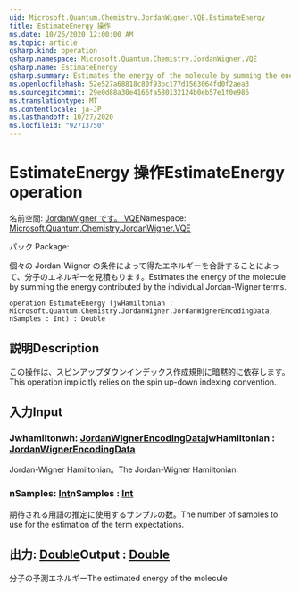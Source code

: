 ```yaml
---
uid: Microsoft.Quantum.Chemistry.JordanWigner.VQE.EstimateEnergy
title: EstimateEnergy 操作
ms.date: 10/26/2020 12:00:00 AM
ms.topic: article
qsharp.kind: operation
qsharp.namespace: Microsoft.Quantum.Chemistry.JordanWigner.VQE
qsharp.name: EstimateEnergy
qsharp.summary: Estimates the energy of the molecule by summing the energy contributed by the individual Jordan-Wigner terms.
ms.openlocfilehash: 52e527a68818c80f93bc177d3563064fd0f2aea3
ms.sourcegitcommit: 29e0d88a30e4166fa580132124b0eb57e1f0e986
ms.translationtype: MT
ms.contentlocale: ja-JP
ms.lasthandoff: 10/27/2020
ms.locfileid: "92713750"
---
```

# <a name="estimateenergy-operation"></a><span data-ttu-id="cb698-102">EstimateEnergy 操作</span><span class="sxs-lookup"><span data-stu-id="cb698-102">EstimateEnergy operation</span></span>

<span data-ttu-id="cb698-103">名前空間: [JordanWigner です。 VQE](xref:Microsoft.Quantum.Chemistry.JordanWigner.VQE)</span><span class="sxs-lookup"><span data-stu-id="cb698-103">Namespace: [Microsoft.Quantum.Chemistry.JordanWigner.VQE](xref:Microsoft.Quantum.Chemistry.JordanWigner.VQE)</span></span>

<span data-ttu-id="cb698-104">パック [](https://nuget.org/packages/)</span><span class="sxs-lookup"><span data-stu-id="cb698-104">Package: [](https://nuget.org/packages/)</span></span>


<span data-ttu-id="cb698-105">個々の Jordan-Wigner の条件によって得たエネルギーを合計することによって、分子のエネルギーを見積もります。</span><span class="sxs-lookup"><span data-stu-id="cb698-105">Estimates the energy of the molecule by summing the energy contributed by the individual Jordan-Wigner terms.</span></span>

```qsharp
operation EstimateEnergy (jwHamiltonian : Microsoft.Quantum.Chemistry.JordanWigner.JordanWignerEncodingData, nSamples : Int) : Double
```


## <a name="description"></a><span data-ttu-id="cb698-106">説明</span><span class="sxs-lookup"><span data-stu-id="cb698-106">Description</span></span>

<span data-ttu-id="cb698-107">この操作は、スピンアップダウンインデックス作成規則に暗黙的に依存します。</span><span class="sxs-lookup"><span data-stu-id="cb698-107">This operation implicitly relies on the spin up-down indexing convention.</span></span>

## <a name="input"></a><span data-ttu-id="cb698-108">入力</span><span class="sxs-lookup"><span data-stu-id="cb698-108">Input</span></span>

### <a name="jwhamiltonian--jordanwignerencodingdata"></a><span data-ttu-id="cb698-109">Jwhamiltonwh: [JordanWignerEncodingData](xref:Microsoft.Quantum.Chemistry.JordanWigner.JordanWignerEncodingData)</span><span class="sxs-lookup"><span data-stu-id="cb698-109">jwHamiltonian : [JordanWignerEncodingData](xref:Microsoft.Quantum.Chemistry.JordanWigner.JordanWignerEncodingData)</span></span>

<span data-ttu-id="cb698-110">Jordan-Wigner Hamiltonian。</span><span class="sxs-lookup"><span data-stu-id="cb698-110">The Jordan-Wigner Hamiltonian.</span></span>


### <a name="nsamples--int"></a><span data-ttu-id="cb698-111">nSamples: [Int](xref:microsoft.quantum.lang-ref.int)</span><span class="sxs-lookup"><span data-stu-id="cb698-111">nSamples : [Int](xref:microsoft.quantum.lang-ref.int)</span></span>

<span data-ttu-id="cb698-112">期待される用語の推定に使用するサンプルの数。</span><span class="sxs-lookup"><span data-stu-id="cb698-112">The number of samples to use for the estimation of the term expectations.</span></span>



## <a name="output--double"></a><span data-ttu-id="cb698-113">出力: [Double](xref:microsoft.quantum.lang-ref.double)</span><span class="sxs-lookup"><span data-stu-id="cb698-113">Output : [Double](xref:microsoft.quantum.lang-ref.double)</span></span>

<span data-ttu-id="cb698-114">分子の予測エネルギー</span><span class="sxs-lookup"><span data-stu-id="cb698-114">The estimated energy of the molecule</span></span>